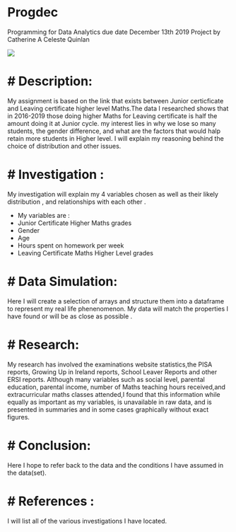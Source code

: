 # Progdec

 Programming for Data Analytics due date December 13th 2019
 Project by Catherine A Celeste Quinlan
 
 ![](siora.jpg)
 
 
 # # Description:
 My assignment is based on the link that exists between Junior certicficate and Leaving certificate higher level Maths.The data I researched shows  that in  2016-2019 those doing higher Maths for Leaving certificate is half the amount doing it at Junior cycle. my interest lies in why we lose so many students, the gender difference, and what are the factors that would halp retain more students in Higher level.
 I will explain my reasoning behind the choice of distribution and other issues.
  
 
 # # Investigation :
 My investigation will explain my 4 variables chosen as well as their likely distribution , and relationships with each other .
 * My variables are :
 * Junior Certificate Higher Maths grades
 * Gender
 * Age 
 * Hours spent on homework per week
 * Leaving Certificate Maths Higher Level grades
 
 # # Data Simulation:
 Here I will create a selection of arrays and structure them into a dataframe to represent my real life phenenomenon. My data will match the properties I have found or will be  as close as possible .
 
 
 # # Research:
 My research has involved the examinations website statistics,the PISA reports, Growing Up in Ireland reports, School Leaver Reports and other ERSI reports.
 Although many variables such as social level, parental education, parental income, number of Maths teaching hours received,and  extracurricular maths classes attended,I found that  this information while equally as important as my variables, is unavailable in raw data, and  is presented in summaries and in some cases graphically without exact figures.
 
 # #  Conclusion:
 Here I hope to refer back to the data and the conditions I have assumed in the data(set).
 
 # # References :
 I will list all of the various investigations I have located.
 
 